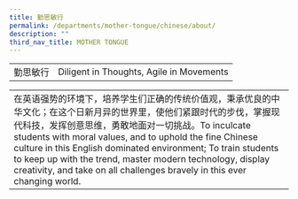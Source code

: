 ```yaml
---
title: 勤思敏行
permalink: /departments/mother-tongue/chinese/about/
description: ""
third_nav_title: MOTHER TONGUE
---
```

|          |                                          |
|----------|------------------------------------------|
| 勤思敏行 | Diligent in Thoughts, Agile in Movements |


|                                                                                                                                                                                                                                                                                                                                                                                                                                                     |
|-------------------|
| 在英语强势的环境下，培养学生们正确的传统价值观，秉承优良的中华文化；在这个日新月异的世界里，使他们紧跟时代的步伐，掌握现代科技，发挥创意思维，勇敢地面对一切挑战。To inculcate students with moral values, and to uphold the fine Chinese culture in this English dominated environment; To train students to keep up with the trend, master modern technology, display creativity, and take on all challenges bravely in this ever changing world. |